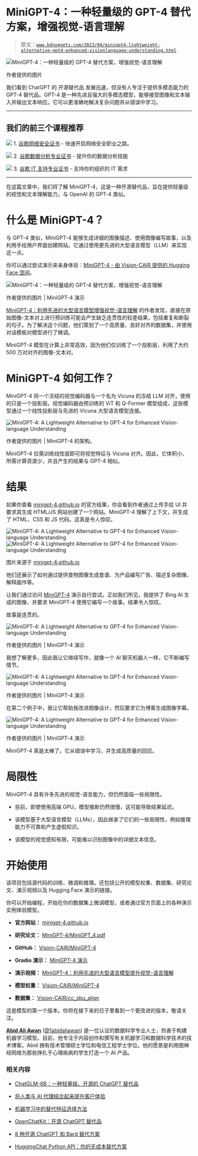 # MiniGPT-4：一种轻量级的 GPT-4 替代方案，增强视觉-语言理解

> 原文：[`www.kdnuggets.com/2023/04/minigpt4-lightweight-alternative-gpt4-enhanced-visionlanguage-understanding.html`](https://www.kdnuggets.com/2023/04/minigpt4-lightweight-alternative-gpt4-enhanced-visionlanguage-understanding.html)

![MiniGPT-4：一种轻量级的 GPT-4 替代方案，增强视觉-语言理解](img/a8065b229bd81d10ac5915b9cbd4dd3a.png)

作者提供的图片

我们看到 ChatGPT 的 开源替代品 发展迅速，但没有人专注于提供多模态能力的 GPT-4 替代品。GPT-4 是一种先进且强大的多模态模型，能够接受图像和文本输入并输出文本响应。它可以更准确地解决复杂问题并从错误中学习。

* * *

## 我们的前三个课程推荐

![](img/0244c01ba9267c002ef39d4907e0b8fb.png) 1\. [谷歌网络安全证书](https://www.kdnuggets.com/google-cybersecurity) - 快速开启网络安全职业之路。

![](img/e225c49c3c91745821c8c0368bf04711.png) 2\. [谷歌数据分析专业证书](https://www.kdnuggets.com/google-data-analytics) - 提升你的数据分析技能

![](img/0244c01ba9267c002ef39d4907e0b8fb.png) 3\. [谷歌 IT 支持专业证书](https://www.kdnuggets.com/google-itsupport) - 支持你的组织的 IT 需求

* * *

在这篇文章中，我们将了解 MiniGPT-4，这是一种开源替代品，旨在提供轻量级的视觉和文本理解能力，与 OpenAI 的 GPT-4 类似。

# 什么是 MiniGPT-4？

与 GPT-4 类似，MiniGPT-4 能够生成详细的图像描述、使用图像编写故事，以及利用手绘用户界面创建网站。它通过使用更先进的大型语言模型（LLM）来实现这一点。

你可以通过尝试演示来亲身体验：[MiniGPT-4 - 由 Vision-CAIR 提供的 Hugging Face 空间](https://huggingface.co/spaces/Vision-CAIR/minigpt4)。

![MiniGPT-4：一种轻量级的 GPT-4 替代方案，增强视觉-语言理解](img/e8ba20ea87bdaa0b5c63e9e15eb48ec3.png)

作者提供的图片 | MiniGPT-4 演示

[MiniGPT-4：利用先进的大型语言模型增强视觉-语言理解](https://github.com/Vision-CAIR/MiniGPT-4/blob/main/MiniGPT_4.pdf) 的作者发现，直接在原始图像-文本对上进行预训练可能会产生缺乏连贯性的较差结果，包括重复和断裂的句子。为了解决这个问题，他们策划了一个高质量、良好对齐的数据集，并使用对话模板对模型进行了微调。

MiniGPT-4 模型在计算上非常高效，因为他们仅训练了一个投影层，利用了大约 500 万对对齐的图像-文本对。

# MiniGPT-4 如何工作？

MiniGPT-4 将一个冻结的视觉编码器与一个名为 Vicuna 的冻结 LLM 对齐，使用的只是一个投影层。视觉编码器由预训练的 ViT 和 Q-Former 模型组成，这些模型通过一个线性投影层与先进的 Vicuna 大型语言模型连接。

![MiniGPT-4: A Lightweight Alternative to GPT-4 for Enhanced Vision-language Understanding](img/3ffbd6cd020c6ce173649aeaadc957c4.png)

作者提供的图片 | MiniGPT-4 的架构。

MiniGPT-4 仅需训练线性层即可将视觉特征与 Vicuna 对齐。因此，它体积小、所需计算资源少，并且产生的结果与 GPT-4 相似。

# 结果

如果你查看 [minigpt-4.github.io](https://minigpt-4.github.io/##Results:~:text=of%20MiniGPT%2D4.-,Results,-Acknowledgement) 的官方结果，你会看到作者通过上传手绘 UI 并要求其生成 HTML/JS 网站创建了一个网站。MiniGPT-4 理解了上下文，并生成了 HTML、CSS 和 JS 代码。这真是令人惊叹。

![MiniGPT-4: A Lightweight Alternative to GPT-4 for Enhanced Vision-language Understanding](img/b9659591239a34c0a4fd206ffaf4b638.png)![MiniGPT-4: A Lightweight Alternative to GPT-4 for Enhanced Vision-language Understanding](img/66fe0efa5e05d4ffef73526e5b0bde17.png)

图片来源于 [minigpt-4.github.io](https://minigpt-4.github.io/##Results:~:text=of%20MiniGPT%2D4.-,Results,-Acknowledgement)

他们还展示了如何通过提供食物图像生成食谱、为产品编写广告、描述复杂图像、解释画作等。

让我们通过访问 [MiniGPT-4](https://huggingface.co/spaces/Vision-CAIR/minigpt4) 演示自行尝试。正如我们所见，我提供了 Bing AI 生成的图像，并要求 MiniGPT-4 使用它编写一个故事。结果令人惊叹。

故事是连贯的。

![MiniGPT-4: A Lightweight Alternative to GPT-4 for Enhanced Vision-language Understanding](img/4100135b4ad29364b00cfea1c211ff08.png)

作者提供的图片 | MiniGPT-4 演示

我想了解更多，因此我让它继续写作，就像一个 AI 聊天机器人一样，它不断编写情节。

![MiniGPT-4: A Lightweight Alternative to GPT-4 for Enhanced Vision-language Understanding](img/19adcb1a7ff0d2012b34a246a782cabd.png)

作者提供的图片 | MiniGPT-4 演示

在第二个例子中，我让它帮助我改进图像设计，然后要求它为博客生成图像字幕。

![MiniGPT-4: A Lightweight Alternative to GPT-4 for Enhanced Vision-language Understanding](img/9878fc323da686c9292cde6507b7bc2b.png)

作者提供的图片 | MiniGPT-4 演示

MiniGPT-4 真是太棒了。它从错误中学习，并生成高质量的回应。

# 局限性

MiniGPT-4 具有许多先进的视觉-语言能力，但仍然面临一些局限性。

+   目前，即使使用高端 GPU，模型推断仍然很慢，这可能导致结果延迟。

+   该模型基于大型语言模型（LLMs），因此继承了它们的一些局限性，例如推理能力不可靠和产生虚假知识。

+   该模型的视觉感知有限，可能难以识别图像中的详细文本信息。

# 开始使用

该项目包括源代码的训练、微调和推理。还包括公开的模型权重、数据集、研究论文、演示视频以及 Hugging Face 演示的链接。

你可以开始编程，开始在你的数据集上微调模型，或者通过官方页面上的各种演示实例体验模型。

+   **官方网站：** [minigpt-4.github.io](https://minigpt-4.github.io)

+   **研究论文：** [MiniGPT-4/MiniGPT_4.pdf](https://github.com/Vision-CAIR/MiniGPT-4/blob/main/MiniGPT_4.pdf)

+   **GitHub：** [Vision-CAIR/MiniGPT-4](https://github.com/Vision-CAIR/MiniGPT-4)

+   **Gradio 演示：** [MiniGPT-4 演示](https://48da7e23bcadec7551.gradio.live/)

+   **演示视频：** [MiniGPT-4：利用先进的大型语言模型提升视觉-语言理解](https://www.youtube.com/watch?v=__tftoxpBAw)

+   **模型权重：** [Vision-CAIR/MiniGPT-4](https://huggingface.co/Vision-CAIR/MiniGPT-4)

+   **数据集：** [Vision-CAIR/cc_sbu_align](https://huggingface.co/datasets/Vision-CAIR/cc_sbu_align)

这是模型的第一个版本。你将在接下来的日子里看到一个更改进的版本，敬请关注。

**[Abid Ali Awan](https://www.polywork.com/kingabzpro)** ([@1abidaliawan](https://twitter.com/1abidaliawan)) 是一位认证的数据科学专业人士，热衷于构建机器学习模型。目前，他专注于内容创作和撰写有关机器学习和数据科学技术的技术博客。Abid 拥有技术管理硕士学位和电信工程学士学位。他的愿景是利用图神经网络为那些挣扎于心理疾病的学生打造一个 AI 产品。

### 相关内容

+   [ChatGLM-6B：一种轻量级、开源的 ChatGPT 替代品](https://www.kdnuggets.com/2023/04/chatglm6b-lightweight-opensource-chatgpt-alternative.html)

+   [将人类与 AI 代理结合起来提升客户体验](https://www.kdnuggets.com/2024/06/softweb/bringing-human-and-ai-agents-together-for-enhanced-customer-experience)

+   [机器学习中的替代特征选择方法](https://www.kdnuggets.com/2021/12/alternative-feature-selection-methods-machine-learning.html)

+   [OpenChatKit：开源 ChatGPT 替代品](https://www.kdnuggets.com/2023/03/openchatkit-opensource-chatgpt-alternative.html)

+   [8 种开源 ChatGPT 和 Bard 替代方案](https://www.kdnuggets.com/2023/04/8-opensource-alternative-chatgpt-bard.html)

+   [HuggingChat Python API：你的无成本替代方案](https://www.kdnuggets.com/2023/05/huggingchat-python-api-alternative.html)
